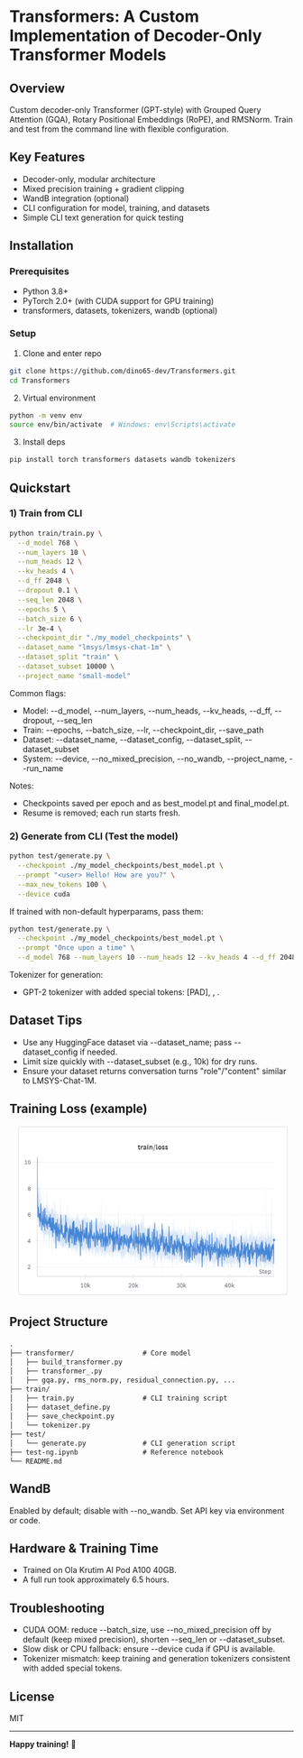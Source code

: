 # Transformers: A Custom Implementation of Decoder-Only Transformer Models

## Overview
Custom decoder-only Transformer (GPT-style) with Grouped Query Attention (GQA), Rotary Positional Embeddings (RoPE), and RMSNorm. Train and test from the command line with flexible configuration.

## Key Features
- Decoder-only, modular architecture
- Mixed precision training + gradient clipping
- WandB integration (optional)
- CLI configuration for model, training, and datasets
- Simple CLI text generation for quick testing

## Installation
### Prerequisites
- Python 3.8+
- PyTorch 2.0+ (with CUDA support for GPU training)
- transformers, datasets, tokenizers, wandb (optional)

### Setup
1) Clone and enter repo
```bash
git clone https://github.com/dino65-dev/Transformers.git
cd Transformers
```
2) Virtual environment
```bash
python -m venv env
source env/bin/activate  # Windows: env\Scripts\activate
```
3) Install deps
```bash
pip install torch transformers datasets wandb tokenizers
```

## Quickstart

### 1) Train from CLI
```bash
python train/train.py \
  --d_model 768 \
  --num_layers 10 \
  --num_heads 12 \
  --kv_heads 4 \
  --d_ff 2048 \
  --dropout 0.1 \
  --seq_len 2048 \
  --epochs 5 \
  --batch_size 6 \
  --lr 3e-4 \
  --checkpoint_dir "./my_model_checkpoints" \
  --dataset_name "lmsys/lmsys-chat-1m" \
  --dataset_split "train" \
  --dataset_subset 10000 \
  --project_name "small-model"
```

Common flags:
- Model: --d_model, --num_layers, --num_heads, --kv_heads, --d_ff, --dropout, --seq_len
- Train: --epochs, --batch_size, --lr, --checkpoint_dir, --save_path
- Dataset: --dataset_name, --dataset_config, --dataset_split, --dataset_subset
- System: --device, --no_mixed_precision, --no_wandb, --project_name, --run_name

Notes:
- Checkpoints saved per epoch and as best_model.pt and final_model.pt.
- Resume is removed; each run starts fresh.

### 2) Generate from CLI (Test the model)
```bash
python test/generate.py \
  --checkpoint ./my_model_checkpoints/best_model.pt \
  --prompt "<user> Hello! How are you?" \
  --max_new_tokens 100 \
  --device cuda
```
If trained with non-default hyperparams, pass them:
```bash
python test/generate.py \
  --checkpoint ./my_model_checkpoints/best_model.pt \
  --prompt "Once upon a time" \
  --d_model 768 --num_layers 10 --num_heads 12 --kv_heads 4 --d_ff 2048 --seq_len 2048
```

Tokenizer for generation:
- GPT-2 tokenizer with added special tokens: [PAD], <user>, <assistant>.

## Dataset Tips
- Use any HuggingFace dataset via --dataset_name; pass --dataset_config if needed.
- Limit size quickly with --dataset_subset (e.g., 10k) for dry runs.
- Ensure your dataset returns conversation turns "role"/"content" similar to LMSYS-Chat-1M.

## Training Loss (example)
![Training Loss Curve](https://github.com/dino65-dev/Transformers/blob/main/Screenshot%202025-08-01%20214849.png)

## Project Structure
```
.
├── transformer/                 # Core model
│   ├── build_transformer.py
│   ├── transformer_.py
│   ├── gqa.py, rms_norm.py, residual_connection.py, ...
├── train/
│   ├── train.py                 # CLI training script
│   ├── dataset_define.py
│   ├── save_checkpoint.py
│   └── tokenizer.py
├── test/
│   └── generate.py              # CLI generation script
├── test-ng.ipynb                # Reference notebook
└── README.md
```

## WandB
Enabled by default; disable with --no_wandb. Set API key via environment or code.

## Hardware & Training Time
- Trained on Ola Krutim AI Pod A100 40GB.
- A full run took approximately 6.5 hours.

## Troubleshooting
- CUDA OOM: reduce --batch_size, use --no_mixed_precision off by default (keep mixed precision), shorten --seq_len or --dataset_subset.
- Slow disk or CPU fallback: ensure --device cuda if GPU is available.
- Tokenizer mismatch: keep training and generation tokenizers consistent with added special tokens.

## License
MIT

--- 
**Happy training!** 🚀